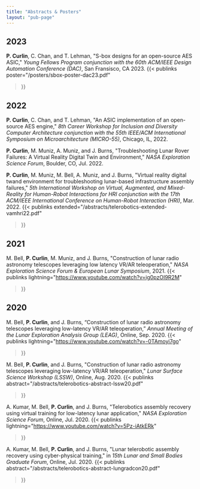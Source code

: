 ```yaml
---
title: "Abstracts & Posters"
layout: "pub-page"
---
```


<!-- Full list of abstracts and posters -->

## 2023

**P. Curlin**, C. Chan, and T. Lehman, "S-box designs for an open-source AES ASIC," *Young Fellows Program conjunction with the 60th ACM/IEEE Design Automation Conference (DAC)*, San Fransisco, CA 2023.
{{< publinks
    poster="/posters/sbox-poster-dac23.pdf"
>}}

## 2022

**P. Curlin**, C. Chan, and T. Lehman, "An ASIC implementation of an open-source AES engine," *8th Career Workshop for Inclusion and Diversity Computer Architecture conjunction with the 55th IEEE/ACM International Symposium on Microarchitecture (MICRO-55)*, Chicago, IL, 2022.

**P. Curlin**, M. Muniz, A. Muniz, and J. Burns, "Troubleshooting Lunar Rover Failures: A Virtual Reality Digital Twin
and Environment," *NASA Exploration Science Forum*, Boulder, CO, Jul. 2022.

**P. Curlin**, M. Muniz, M. Bell, A. Muniz, and J. Burns, "Virtual reality digital twand environment for troubleshooting lunar-based infrastructure assembly failures," *5th International Workshop on Virtual, Augmented, and Mixed-Reality for Human-Robot Interactions for HRI conjunction with the 17th ACM/IEEE International Conference on Human-Robot Interaction (HRI)*, Mar. 2022.
{{< publinks
    extended="/abstracts/telerobotics-extended-vamhri22.pdf"
>}}

## 2021

M. Bell, **P. Curlin**, M. Muniz, and J. Burns, "Construction of lunar radio astronomy telescopes leveraging low latency VR/AR teleoperation," *NASA Exploration Science Forum & European Lunar Symposium*, 2021.
{{< publinks
    lightning="https://www.youtube.com/watch?v=ig0pzOI9R2M"
>}}

## 2020

M. Bell, **P. Curlin**, and J. Burns, “Construction of lunar radio astronomy telescopes leveraging low-latency
VR/AR teleoperation,” *Annual Meeting of the Lunar Exploration Analysis Group (LEAG)*, Online, Sep. 2020.
{{< publinks
    lightning="https://www.youtube.com/watch?v=-0TAmoyi7go"
>}} 

M. Bell, **P. Curlin**, and J. Burns, "Construction of lunar radio astronomy telescopes leveraging low-latency
VR/AR teleoperation," *Lunar Surface Science Workshop (LSSW)*, Online, Aug. 2020.
{{< publinks
    abstract="/abstracts/telerobotics-abstract-lssw20.pdf"
>}} 

A. Kumar, M. Bell, **P. Curlin**, and J. Burns, "Telerobotics assembly recovery using virtual training for low-latency lunar
application," *NASA Exploration Science Forum*, Online, Jul. 2020.
{{< publinks
    lightning="https://www.youtube.com/watch?v=5Pz-iAtkERk"
>}} 

A. Kumar, M. Bell, **P. Curlin**, and J. Burns, "Lunar telerobotic assembly recovery using cyber-physical training," in
*15th Lunar and Small Bodies Graduate Forum*, Online, Jul. 2020.
{{< publinks
    abstract="/abstracts/telerobotics-abstract-lungradcon20.pdf"
>}} 
